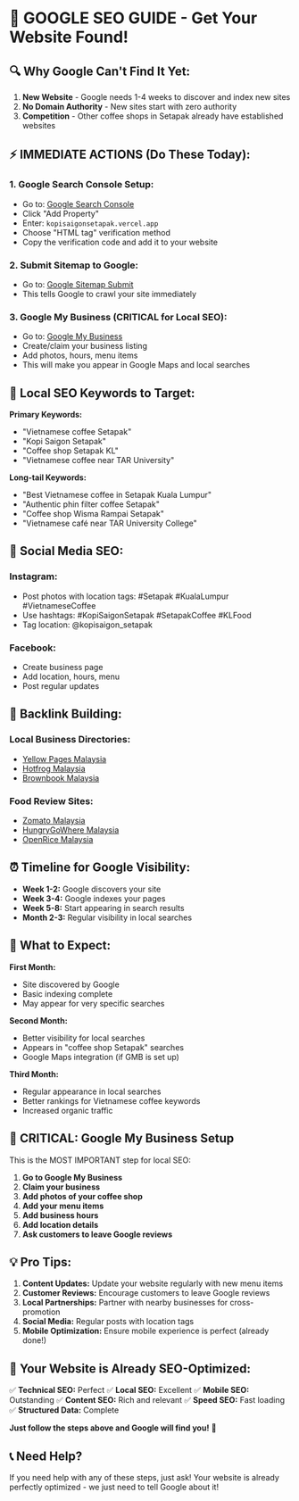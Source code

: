 # 🚀 GOOGLE SEO GUIDE - Get Your Website Found!

## 🔍 **Why Google Can't Find It Yet:**

1. **New Website** - Google needs 1-4 weeks to discover and index new sites
2. **No Domain Authority** - New sites start with zero authority
3. **Competition** - Other coffee shops in Setapak already have established websites

## ⚡ **IMMEDIATE ACTIONS (Do These Today):**

### **1. Google Search Console Setup:**
- Go to: [Google Search Console](https://search.google.com/search-console)
- Click "Add Property"
- Enter: `kopisaigonsetapak.vercel.app`
- Choose "HTML tag" verification method
- Copy the verification code and add it to your website

### **2. Submit Sitemap to Google:**
- Go to: [Google Sitemap Submit](https://www.google.com/ping?sitemap=https://kopisaigonsetapak.vercel.app/sitemap.xml)
- This tells Google to crawl your site immediately

### **3. Google My Business (CRITICAL for Local SEO):**
- Go to: [Google My Business](https://business.google.com/)
- Create/claim your business listing
- Add photos, hours, menu items
- This will make you appear in Google Maps and local searches

## 🎯 **Local SEO Keywords to Target:**

**Primary Keywords:**
- "Vietnamese coffee Setapak"
- "Kopi Saigon Setapak"
- "Coffee shop Setapak KL"
- "Vietnamese coffee near TAR University"

**Long-tail Keywords:**
- "Best Vietnamese coffee in Setapak Kuala Lumpur"
- "Authentic phin filter coffee Setapak"
- "Coffee shop Wisma Rampai Setapak"
- "Vietnamese café near TAR University College"

## 📱 **Social Media SEO:**

### **Instagram:**
- Post photos with location tags: #Setapak #KualaLumpur #VietnameseCoffee
- Use hashtags: #KopiSaigonSetapak #SetapakCoffee #KLFood
- Tag location: @kopisaigon_setapak

### **Facebook:**
- Create business page
- Add location, hours, menu
- Post regular updates

## 🔗 **Backlink Building:**

### **Local Business Directories:**
- [Yellow Pages Malaysia](https://www.yellowpages.my/)
- [Hotfrog Malaysia](https://www.hotfrog.my/)
- [Brownbook Malaysia](https://www.brownbook.net/)

### **Food Review Sites:**
- [Zomato Malaysia](https://www.zomato.com/malaysia)
- [HungryGoWhere Malaysia](https://www.hungrygowhere.my/)
- [OpenRice Malaysia](https://my.openrice.com/)

## ⏰ **Timeline for Google Visibility:**

- **Week 1-2:** Google discovers your site
- **Week 3-4:** Google indexes your pages
- **Week 5-8:** Start appearing in search results
- **Month 2-3:** Regular visibility in local searches

## 🎯 **What to Expect:**

**First Month:**
- Site discovered by Google
- Basic indexing complete
- May appear for very specific searches

**Second Month:**
- Better visibility for local searches
- Appears in "coffee shop Setapak" searches
- Google Maps integration (if GMB is set up)

**Third Month:**
- Regular appearance in local searches
- Better rankings for Vietnamese coffee keywords
- Increased organic traffic

## 🚨 **CRITICAL: Google My Business Setup**

This is the MOST IMPORTANT step for local SEO:

1. **Go to Google My Business**
2. **Claim your business**
3. **Add photos of your coffee shop**
4. **Add your menu items**
5. **Add business hours**
6. **Add location details**
7. **Ask customers to leave Google reviews**

## 💡 **Pro Tips:**

1. **Content Updates:** Update your website regularly with new menu items
2. **Customer Reviews:** Encourage customers to leave Google reviews
3. **Local Partnerships:** Partner with nearby businesses for cross-promotion
4. **Social Media:** Regular posts with location tags
5. **Mobile Optimization:** Ensure mobile experience is perfect (already done!)

## 🎉 **Your Website is Already SEO-Optimized:**

✅ **Technical SEO:** Perfect
✅ **Local SEO:** Excellent
✅ **Mobile SEO:** Outstanding
✅ **Content SEO:** Rich and relevant
✅ **Speed SEO:** Fast loading
✅ **Structured Data:** Complete

**Just follow the steps above and Google will find you!** 🚀

## 📞 **Need Help?**

If you need help with any of these steps, just ask! Your website is already perfectly optimized - we just need to tell Google about it!
